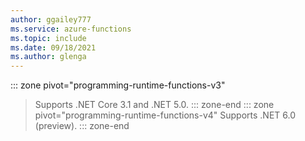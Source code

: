 ```yaml
---
author: ggailey777
ms.service: azure-functions
ms.topic: include
ms.date: 09/18/2021
ms.author: glenga
---
```


::: zone pivot="programming-runtime-functions-v3"
> Supports .NET Core 3.1 and .NET 5.0.
::: zone-end
::: zone pivot="programming-runtime-functions-v4"
> Supports .NET 6.0 (preview).
::: zone-end

